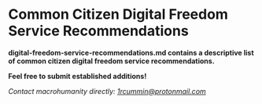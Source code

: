 # Common Citizen Digital Freedom Service Recommendations #

**digital-freedom-service-recommendations.md contains a descriptive list of common citizen digital freedom service recommendations.**

**Feel free to submit established additions!**

*Contact macrohumanity directly: 1rcummin@protonmail.com*
